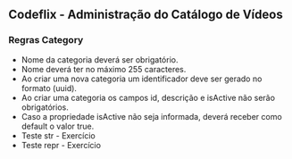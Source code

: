 ## Codeflix - Administração do Catálogo de Vídeos

### Regras Category

- Nome da categoria deverá ser obrigatório.
- Nome deverá ter no máximo 255 caracteres.
- Ao criar uma nova categoria um identificador deve ser gerado no formato (uuid).
- Ao criar uma categoria os campos id, descrição e isActive não serão obrigatórios.
- Caso a propriedade isActive não seja informada, deverá receber como default o valor true.
- Teste str - Exercício
- Teste repr - Exercício

